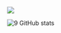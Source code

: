 ![](https://komarev.com/ghpvc/?username=FlVEM&color=blueviolet)

![9 GitHub stats](https://github-readme-stats.vercel.app/api?username=Iagging&theme=midnight-purple&show_icons=true)
